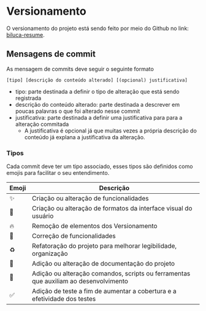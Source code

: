 # Versionamento

O versionamento do projeto está sendo feito por meio do Github no link: [biluca-resume](https://github.com/BrunoBiluca/biluca-resume).

## Mensagens de commit

As mensagem de commits deve seguir o seguinte formato

```
[tipo] [descrição do conteúdo alterado] [(opcional) justificativa]
```

- tipo: parte destinada a definir o tipo de alteração que está sendo registrada
- descrição do conteúdo alterado: parte destinada a descrever em poucas palavras o que foi alterado nesse commit
- justificativa: parte destinada a definir uma justificativa para para a alteração commitada
	- A justificativa é opcional já que muitas vezes a própria descrição do conteúdo já explana a justificativa da alteração.

### Tipos 

Cada commit deve ter um tipo associado, esses tipos são definidos como emojis para facilitar o seu entendimento.

| Emoji | Descrição                                                                            |
| ----- | ------------------------------------------------------------------------------------ |
| ✨     | Criação ou alteração de funcionalidades                                              |
| 💄    | Criação ou alteração de formatos da interface visual do usuário                      |
| 🔥    | Remoção de elementos dos Versionamento                                               |
| 🐛    | Correção de funcionalidades                                                          |
| ♻️    | Refatoração do projeto para melhorar legibilidade, organização                       |
| 📖    | Adição ou alteração de documentação do projeto                                       |
| 🔧    | Adição ou alteração comandos, scripts ou ferramentas que auxiliam ao desenvolvimento |
| ✅     | Adição de teste a fim de aumentar a cobertura e a efetividade dos testes             |
